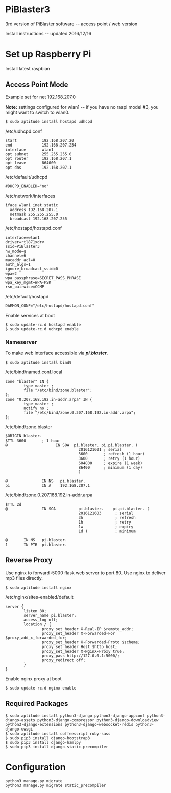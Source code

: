 # PiBlaster3

3rd version of PiBlaster software -- access point / web version

Install instructions -- updated 2016/12/16

# Set up Raspberry Pi
Install latest raspbian

## Access Point Mode
Example set for net 192.168.207.0

**Note:** settings configured for wlan1 -- if you have no raspi model #3, you might want to switch to wlan0.

    $ sudo aptitude install hostapd udhcpd

/etc/udhcpd.conf

    start           192.168.207.20
    end             192.168.207.254
    interface       wlan1
    opt subnet      255.255.255.0
    opt router      192.168.207.1
    opt lease       864000
    opt dns         192.168.207.1

/etc/default/udhcpd

    #DHCPD_ENABLED="no"

/etc/network/interfaces

    iface wlan1 inet static
      address 192.168.207.1
      netmask 255.255.255.0
      broadcast 192.168.207.255

/etc/hostapd/hostapd.conf

    interface=wlan1
    driver=rtl871xdrv
    ssid=PiBlaster3
    hw_mode=g
    channel=6
    macaddr_acl=0
    auth_algs=1
    ignore_broadcast_ssid=0
    wpa=2
    wpa_passphrase=SECRET_PASS_PHRASE
    wpa_key_mgmt=WPA-PSK
    rsn_pairwise=CCMP

/etc/default/hostapd

    DAEMON_CONF="/etc/hostapd/hostapd.conf"

Enable services at boot

    $ sudo update-rc.d hostapd enable
    $ sudo update-rc.d udhcpd enable

### Nameserver
To make web interface accessible via ***pi.blaster***.

    $ sudo aptitude install bind9

/etc/bind/named.conf.local

    zone "blaster" IN {
            type master ;
            file "/etc/bind/zone.blaster";
    };
    zone "0.207.168.192.in-addr.arpa" IN {
            type master ;
            notify no ;
            file "/etc/bind/zone.0.207.168.192.in-addr.arpa";
    };

/etc/bind/zone.blaster

    $ORIGIN blaster.
    $TTL 3600       ; 1 hour
    @                     IN SOA  pi.blaster. pi.pi.blaster. (
                                    2016121601 ; serial
                                    3600       ; refresh (1 hour)
                                    3600       ; retry (1 hour)
                                    604800     ; expire (1 week)
                                    86400      ; minimum (1 day)
                                    )

    @               IN NS   pi.blaster.
    pi              IN A    192.168.207.1

/etc/bind/zone.0.207.168.192.in-addr.arpa

    $TTL 2d
    @               IN SOA          pi.blaster.    pi.pi.blaster. (
                                    2016121603      ; serial
                                    3h              ; refresh
                                    1h              ; retry
                                    1w              ; expiry
                                    1d )            ; minimum

    @       IN NS   pi.blaster.
    1       IN PTR  pi.blaster.

## Reverse Proxy
Use nginx to forward :5000 flask web server to port 80.
Use nginx to deliver mp3 files directly.

    $ sudo aptitude install nginx

/etc/nginx/sites-enabled/default

    server {
            listen 80;
            server_name pi.blaster;
            access_log off;
            location / {
                    proxy_set_header X-Real-IP $remote_addr;
                    proxy_set_header X-Forwarded-For $proxy_add_x_forwarded_for;
                    proxy_set_header X-Forwarded-Proto $scheme;
                    proxy_set_header Host $http_host;
                    proxy_set_header X-NginX-Proxy true;
                    proxy_pass http://127.0.0.1:5000/;
                    proxy_redirect off;
            }
    }

Enable nginx proxy at boot

    $ sudo update-rc.d nginx enable

## Required Packages

    $ sudo aptitude install python3-django python3-django-appconf python3-django-assets python3-django-compressor python3-django-downloadview python3-django-extensions python3-django-websocket-redis python3-django-uwsgi
    $ sudo aptitude install coffeescript ruby-sass
    $ sudo pip3 install django-bootstrap3
    $ sudo pip3 install django-hamlpy
    $ sudo pip3 install django-static-precompiler


# Configuration

    python3 manage.py migrate
    python3 manage.py migrate static_precompiler

